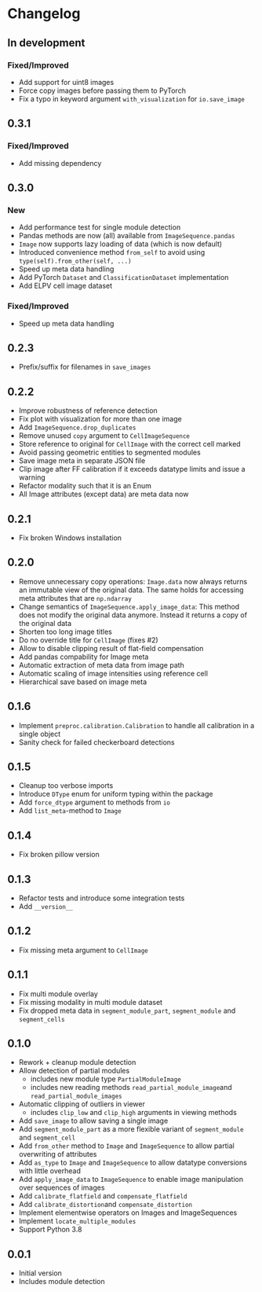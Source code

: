 # Changelog

## In development

### Fixed/Improved

* Add support for uint8 images
* Force copy images before passing them to PyTorch
* Fix a typo in keyword argument `with_visualization` for `io.save_image`

## 0.3.1

### Fixed/Improved

* Add missing dependency

## 0.3.0

### New

* Add performance test for single module detection
* Pandas methods are now (all) available from `ImageSequence.pandas`
* `Image` now supports lazy loading of data (which is now default)
* Introduced convenience method `from_self` to avoid using `type(self).from_other(self, ...)`
* Speed up meta data handling
* Add PyTorch `Dataset` and `ClassificationDataset` implementation
* Add ELPV cell image dataset

### Fixed/Improved

* Speed up meta data handling

## 0.2.3

* Prefix/suffix for filenames in `save_images`

## 0.2.2

* Improve robustness of reference detection
* Fix plot with visualization for more than one image
* Add `ImageSequence.drop_duplicates`
* Remove unused `copy` argument to `CellImageSequence`
* Store reference to original for `CellImage` with the correct cell marked
* Avoid passing geometric entities to segmented modules
* Save image meta in separate JSON file
* Clip image after FF calibration if it exceeds datatype limits and issue a warning
* Refactor modality such that it is an Enum
* All Image attributes (except data) are meta data now

## 0.2.1

* Fix broken Windows installation

## 0.2.0

* Remove unnecessary copy operations: `Image.data` now always returns an immutable view of the original data. The
  same holds for accessing meta attributes that are `np.ndarray`
* Change semantics of `ImageSequence.apply_image_data`: This method does not modify the original data anymore. Instead
  it returns a copy of the original data
* Shorten too long image titles
* Do no override title for `CellImage` (fixes #2)
* Allow to disable clipping result of flat-field compensation
* Add pandas compability for Image meta
* Automatic extraction of meta data from image path
* Automatic scaling of image intensities using reference cell
* Hierarchical save based on image meta

## 0.1.6

* Implement `preproc.calibration.Calibration` to handle all calibration in a single object
* Sanity check for failed checkerboard detections

## 0.1.5

* Cleanup too verbose imports
* Introduce `DType` enum for uniform typing within the package
* Add `force_dtype` argument to methods from `io`
* Add `list_meta`-method to `Image`

## 0.1.4

* Fix broken pillow version

## 0.1.3

* Refactor tests and introduce some integration tests
* Add `__version__`

## 0.1.2

* Fix missing meta argument to `CellImage`

## 0.1.1

* Fix multi module overlay
* Fix missing modality in multi module dataset
* Fix dropped meta data in `segment_module_part`, `segment_module` and `segment_cells`

## 0.1.0

* Rework + cleanup module detection
* Allow detection of partial modules
  * includes new module type `PartialModuleImage`
  * includes new reading methods `read_partial_module_image`and `read_partial_module_images`
* Automatic clipping of outliers in viewer
  * includes `clip_low` and `clip_high` arguments in viewing methods
* Add `save_image` to allow saving a single image
* Add `segment_module_part` as a more flexible variant of `segment_module` and `segment_cell`
* Add `from_other` method to `Image` and `ImageSequence` to allow partial overwriting of attributes
* Add `as_type` to `Image` and `ImageSequence` to allow datatype conversions with little overhead
* Add `apply_image_data` to `ImageSequence` to enable image manipulation over sequences of images
* Add `calibrate_flatfield` and `compensate_flatfield`
* Add `calibrate_distortion`and `compensate_distortion`
* Implement elementwise operators on Images and ImageSequences
* Implement `locate_multiple_modules`
* Support Python 3.8

## 0.0.1

* Initial version
* Includes module detection
